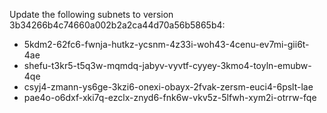 Update the following subnets to version 3b34266b4c74660a002b2a2ca44d70a56b5865b4:
* 5kdm2-62fc6-fwnja-hutkz-ycsnm-4z33i-woh43-4cenu-ev7mi-gii6t-4ae
* shefu-t3kr5-t5q3w-mqmdq-jabyv-vyvtf-cyyey-3kmo4-toyln-emubw-4qe
* csyj4-zmann-ys6ge-3kzi6-onexi-obayx-2fvak-zersm-euci4-6pslt-lae
* pae4o-o6dxf-xki7q-ezclx-znyd6-fnk6w-vkv5z-5lfwh-xym2i-otrrw-fqe
